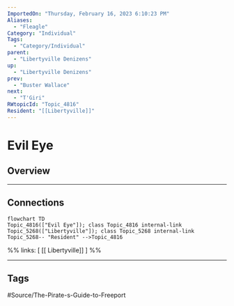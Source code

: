 ```yaml
---
ImportedOn: "Thursday, February 16, 2023 6:10:23 PM"
Aliases:
  - "Fleagle"
Category: "Individual"
Tags:
  - "Category/Individual"
parent:
  - "Libertyville Denizens"
up:
  - "Libertyville Denizens"
prev:
  - "Buster Wallace"
next:
  - "T'Giri"
RWtopicId: "Topic_4816"
Resident: "[[Libertyville]]"
---
```

# Evil Eye
## Overview
---
## Connections
```mermaid
flowchart TD
Topic_4816(["Evil Eye"]); class Topic_4816 internal-link
Topic_5268(["Libertyville"]); class Topic_5268 internal-link
Topic_5268-- "Resident" -->Topic_4816
```
%%
links: [ [[ Libertyville]] ]
%%


---
## Tags
#Source/The-Pirate-s-Guide-to-Freeport

